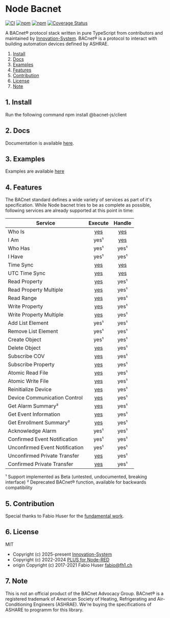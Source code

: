# Node Bacnet

[![CI](https://github.com/bacnet-js/client/actions/workflows/ci.yml/badge.svg)](https://github.com/bacnet-js/client/actions/workflows/ci.yml)
[![npm](https://img.shields.io/npm/v/@bacnet-js/client.svg)](https://www.npmjs.com/package/@bacnet-js/client)
[![npm](https://img.shields.io/npm/dt/@bacnet-js/client.svg)](https://www.npmjs.com/package/@bacnet-js/client)
[![Coverage Status](https://coveralls.io/repos/github/bacnet-js/client/badge.svg?branch=master)](https://coveralls.io/github/bacnet-js/client?branch=master)

A BACnet® protocol stack written in pure TypeScript from contributors and maintained by [Innovation-System](https://www.innovation-system.it/).
BACnet® is a protocol to interact with building automation devices defined by ASHRAE.

<!-- vscode-markdown-toc -->
1. [Install](#Install)
2. [Docs](#Docs)
3. [Examples](#Examples)
4. [Features](#Features)
5. [Contribution](#Contribution)
6. [License](#License)
7. [Note](#Note)

<!-- vscode-markdown-toc-config
	numbering=true
	autoSave=true
	/vscode-markdown-toc-config -->
<!-- /vscode-markdown-toc -->

## 1. <a name='Install'></a>Install

Run the following command
        npm install @bacnet-js/client

## 2. <a name='Docs'></a>Docs

Documentation is available [here](https://innovation-system.github.io/node-bacnet).

## 3. <a name='Examples'></a>Examples

Examples are available [here](https://github.com/bacnet-js/client/tree/master/examples)

## 4. <a name='Features'></a>Features

The BACnet standard defines a wide variety of services as part of it's
specification. While Node bacnet tries to be as complete as possible,
following services are already supported at this point in time:

| Service                        |                                      Execute                                      | Handle                                                                        |
|--------------------------------|:---------------------------------------------------------------------------------:|:-----------------------------------------------------------------------------:|
| Who Is                         | [yes](http://books.plus4nodered.com/ts-node-bacnet/whoIs)                        | [yes](http://books.plus4nodered.com/ts-node-bacnet/event:whoIs)       |
| I Am                           |                                       yes¹                                        | [yes](http://books.plus4nodered.com/ts-node-bacnet/event:iAm)         |
| Who Has                        |                                       yes¹                                        | yes¹                                                                          |
| I Have                         |                                       yes¹                                        | yes¹                                                                          |
| Time Sync                      |           [yes](http://books.plus4nodered.com/ts-node-bacnet/timeSync)           | [yes](http://books.plus4nodered.com/ts-node-bacnet/event:timeSync)    |
| UTC Time Sync                  |         [yes](http://books.plus4nodered.com/ts-node-bacnet/timeSyncUTC)          | [yes](http://books.plus4nodered.com/ts-node-bacnet/event:timeSyncUTC) |
| Read Property                  |         [yes](http://books.plus4nodered.com/ts-node-bacnet/readProperty)         | yes¹                                                                          |
| Read Property Multiple         |     [yes](http://books.plus4nodered.com/ts-node-bacnet/readPropertyMultiple)     | yes¹                                                                          |
| Read Range                     |          [yes](http://books.plus4nodered.com/ts-node-bacnet/readRange)           | yes¹                                                                          |
| Write Property                 |        [yes](http://books.plus4nodered.com/ts-node-bacnet/writeProperty)         | yes¹                                                                          |
| Write Property Multiple        |    [yes](http://books.plus4nodered.com/ts-node-bacnet/writePropertyMultiple)     | yes¹                                                                          |
| Add List Element               |                                       yes¹                                        | yes¹                                                                          |
| Remove List Element            |                                       yes¹                                        | yes¹                                                                          |
| Create Object                  |                                       yes¹                                        | yes¹                                                                          |
| Delete Object                  |         [yes](http://books.plus4nodered.com/ts-node-bacnet/deleteObject)         | yes¹                                                                          |
| Subscribe COV                  |         [yes](http://books.plus4nodered.com/ts-node-bacnet/subscribeCov)         | yes¹                                                                          |
| Subscribe Property             |      [yes](http://books.plus4nodered.com/ts-node-bacnet/subscribeProperty)       | yes¹                                                                          |
| Atomic Read File               |           [yes](http://books.plus4nodered.com/ts-node-bacnet/readFile)           | yes¹                                                                          |
| Atomic Write File              |          [yes](http://books.plus4nodered.com/ts-node-bacnet/writeFile)           | yes¹                                                                          |
| Reinitialize Device            |      [yes](http://books.plus4nodered.com/ts-node-bacnet/reinitializeDevice)      | yes¹                                                                          |
| Device Communication Control   |  [yes](http://books.plus4nodered.com/ts-node-bacnet/deviceCommunicationControl)  | yes¹                                                                          |
| Get Alarm Summary²             |       [yes](http://books.plus4nodered.com/ts-node-bacnet/getAlarmSummary)        | yes¹                                                                          |
| Get Event Information          |     [yes](http://books.plus4nodered.com/ts-node-bacnet/getEventInformation)      | yes¹                                                                          |
| Get Enrollment Summary²        |     [yes](http://books.plus4nodered.com/ts-node-bacnet/getEnrollmentSummary)     | yes¹                                                                          |
| Acknowledge Alarm              |                                       yes¹                                        | yes¹                                                                          |
| Confirmed Event Notification   |                                       yes¹                                        | yes¹                                                                          |
| Unconfirmed Event Notification |                                       yes¹                                        | yes¹                                                                          |
| Unconfirmed Private Transfer   |  [yes](http://books.plus4nodered.com/ts-node-bacnet/unconfirmedPrivateTransfer)  | yes¹                                                                          |
| Confirmed Private Transfer     |   [yes](http://books.plus4nodered.com/ts-node-bacnet/confirmedPrivateTransfer)   | yes¹                                                                          |

¹ Support implemented as Beta (untested, undocumented, breaking interface)
² Deprecated BACnet® function, available for backwards compatibility

## 5. <a name='Contribution'></a>Contribution

Special thanks to Fabio Huser for the [fundamental work](https://github.com/fh1ch/node-bacstack).

## 6. <a name='License'></a>License

MIT

* Copyright (c) 2025-present [Innovation-System](https://innovation-system.it/)
* Copyright (c) 2022-2024 [PLUS for Node-RED](http://plus4nodered.com/)
* origin Copyright (c) 2017-2021 Fabio Huser <fabio@fh1.ch>

## 7. <a name='Note'></a>Note

This is not an official product of the BACnet Advocacy Group.
BACnet® is a registered trademark of American Society of Heating, Refrigerating and Air-Conditioning Engineers (ASHRAE).
We're buying the specifications of ASHARE to programm for this library.
